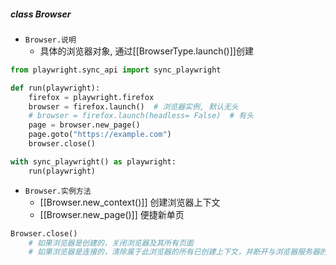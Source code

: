 ##### class Browser
- `Browser.说明`
	- 具体的浏览器对象, 通过[[BrowserType.launch()]]创建
```python
from playwright.sync_api import sync_playwright

def run(playwright):
    firefox = playwright.firefox
    browser = firefox.launch()  # 浏览器实例, 默认无头
	# browser = firefox.launch(headless= False)  # 有头
    page = browser.new_page()
    page.goto("https://example.com")
    browser.close()

with sync_playwright() as playwright:
    run(playwright)
```
- `Browser.实例方法`
	- [[Browser.new_context()]]  创建浏览器上下文
	- [[Browser.new_page()]]  便捷新单页
```python
Browser.close()
	# 如果浏览器是创建的，关闭浏览器及其所有页面
	# 如果浏览器是连接的，清除属于此浏览器的所有已创建上下文，并断开与浏览器服务器的连接
```
